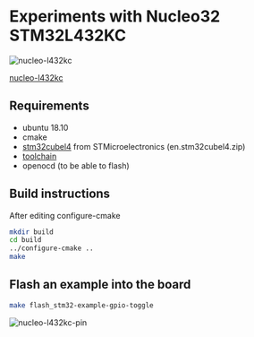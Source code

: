 # Experiments with Nucleo32 STM32L432KC

![nucleo-l432kc](https://www.st.com/content/ccc/fragment/product_related/rpn_information/board_photo/group0/4a/65/08/ad/7e/5b/41/1a/ulp_nucleo-32-qfn32/files/ulp_nucleo-32-qfn32.jpg/_jcr_content/translations/en.ulp_nucleo-32-qfn32.jpg)

[nucleo-l432kc](https://www.st.com/content/st_com/en/products/evaluation-tools/product-evaluation-tools/mcu-eval-tools/stm32-mcu-eval-tools/stm32-nucleo-boards/nucleo-l432kc.html)

## Requirements
- ubuntu 18.10
- cmake
- [stm32cubel4](https://www.st.com/content/st_com/en/products/embedded-software/mcus-embedded-software/stm32-embedded-software/stm32cube-mcu-packages/stm32cubel4.html) from STMicroelectronics (en.stm32cubel4.zip)
- [toolchain](https://developer.arm.com/open-source/gnu-toolchain/gnu-rm/downloads/7-2018-q2-update)
- openocd (to be able to flash)

## Build instructions
After editing configure-cmake

```bash
mkdir build
cd build
../configure-cmake ..
make
```

## Flash an example into the board
```bash
make flash_stm32-example-gpio-toggle
```

![nucleo-l432kc-pin](https://community.st.com/sfc/servlet.shepherd/version/renditionDownload?rendition=ORIGINAL_Png&versionId=0680X000006qNs2&operationContext=CHATTER&contentId=05T0X00000NPL0H)
